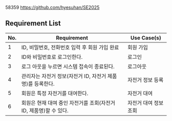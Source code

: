 58359
https://github.com/hyesuhan/SE2025

## Requirement List

| No. | Requirement | Use Case(s) |
|------|------|------|
|1|ID, 비밀번호, 전화번호 입력 후 회원 가입 완료 |회원 가입|
|2|ID와 비밀번호로 로그인한다.|로그인|
|3|로그 아웃을 누르면 시스템 접속이 종료된다.|로그아웃|
|4|관리자는 자전거 정보(자전거 ID, 자전거 제품명)를 등록한다.|자전거 정보 등록|
|5|회원은 특정 자전거를 대여한다.|자전거 대여|
|6|회원은 현재 대여 중인 자전거를 조회(자전거 ID, 제품명)할 수 있다.|자전거 대여 정보 조회|
